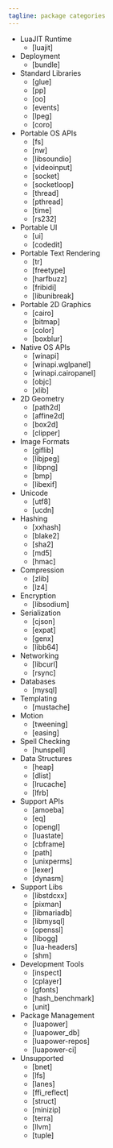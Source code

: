 ```yaml
---
tagline: package categories
---
```


* LuaJIT Runtime
	* [luajit]
* Deployment
	* [bundle]
* Standard Libraries
	* [glue]
	* [pp]
	* [oo]
	* [events]
	* [lpeg]
	* [coro]
* Portable OS APIs
	* [fs]
	* [nw]
	* [libsoundio]
	* [videoinput]
	* [socket]
	* [socketloop]
	* [thread]
	* [pthread]
	* [time]
	* [rs232]
* Portable UI
   * [ui]
	* [codedit]
* Portable Text Rendering
	* [tr]
   * [freetype]
	* [harfbuzz]
	* [fribidi]
	* [libunibreak]
* Portable 2D Graphics
	* [cairo]
	* [bitmap]
	* [color]
	* [boxblur]
* Native OS APIs
	* [winapi]
	* [winapi.wglpanel]
	* [winapi.cairopanel]
	* [objc]
	* [xlib]
* 2D Geometry
	* [path2d]
	* [affine2d]
	* [box2d]
	* [clipper]
* Image Formats
	* [giflib]
	* [libjpeg]
	* [libpng]
	* [bmp]
	* [libexif]
* Unicode
	* [utf8]
	* [ucdn]
* Hashing
	* [xxhash]
   * [blake2]
	* [sha2]
	* [md5]
	* [hmac]
* Compression
	* [zlib]
	* [lz4]
* Encryption
	* [libsodium]
* Serialization
	* [cjson]
	* [expat]
	* [genx]
	* [libb64]
* Networking
	* [libcurl]
	* [rsync]
* Databases
	* [mysql]
* Templating
   * [mustache]
* Motion
	* [tweening]
	* [easing]
* Spell Checking
	* [hunspell]
* Data Structures
	* [heap]
	* [dlist]
	* [lrucache]
	* [lfrb]
* Support APIs
	* [amoeba]
	* [eq]
	* [opengl]
	* [luastate]
	* [cbframe]
	* [path]
	* [unixperms]
	* [lexer]
	* [dynasm]
* Support Libs
	* [libstdcxx]
	* [pixman]
	* [libmariadb]
	* [libmysql]
	* [openssl]
   * [libogg]
	* [lua-headers]
	* [shm]
* Development Tools
	* [inspect]
	* [cplayer]
	* [gfonts]
	* [hash_benchmark]
   * [unit]
* Package Management
	* [luapower]
	* [luapower_db]
	* [luapower-repos]
	* [luapower-ci]
* Unsupported
	* [bnet]
	* [lfs]
	* [lanes]
	* [ffi_reflect]
	* [struct]
	* [minizip]
	* [terra]
	* [llvm]
	* [tuple]
